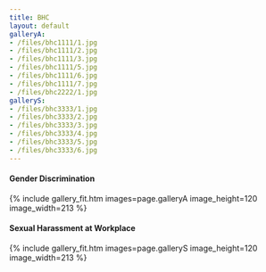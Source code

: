 ```yaml
---
title: BHC
layout: default
galleryA:
- /files/bhc1111/1.jpg
- /files/bhc1111/2.jpg
- /files/bhc1111/3.jpg
- /files/bhc1111/5.jpg
- /files/bhc1111/6.jpg
- /files/bhc1111/7.jpg
- /files/bhc2222/1.jpg
galleryS:
- /files/bhc3333/1.jpg
- /files/bhc3333/2.jpg
- /files/bhc3333/3.jpg
- /files/bhc3333/4.jpg
- /files/bhc3333/5.jpg
- /files/bhc3333/6.jpg
---
```


#### Gender Discrimination
{% include gallery_fit.htm images=page.galleryA image_height=120 image_width=213 %}

#### Sexual Harassment at Workplace
{% include gallery_fit.htm images=page.galleryS image_height=120 image_width=213 %}


